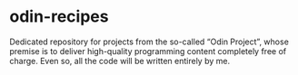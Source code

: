 # odin-recipes
Dedicated repository for projects from the so-called “Odin Project”, whose premise is to deliver high-quality programming content completely free of charge. Even so, all the code will be written entirely by me.